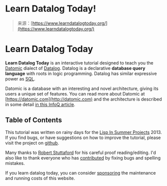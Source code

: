 <!--yml
category: 未分类
date: 2024-05-27 14:59:13
-->

# Learn Datalog Today!

> 来源：[https://www.learndatalogtoday.org/](https://www.learndatalogtoday.org/)

# Learn Datalog Today

**Learn Datalog Today** is an interactive tutorial designed to teach you the [Datomic](https://datomic.com) dialect of [Datalog](https://en.wikipedia.org/wiki/Datalog). Datalog is a declarative **database query language** with roots in logic programming. Datalog has similar expressive power as [SQL](https://en.wikipedia.org/wiki/Sql).

Datomic is a database with an interesting and novel architecture, giving its users a unique set of features. You can read more about Datomic at [https://datomic.com](http://datomic.com) and the architecture is described in some detail [in this InfoQ article](https://www.infoq.com/articles/Architecture-Datomic).

## Table of Contents

This tutorial was written on rainy days for the [Lisp In Summer Projects](http://lispinsummerprojects.org) 2013\. If you find bugs, or have suggestions on how to improve the tutorial, please visit the project on [github](https://github.com/jonase/learndatalogtoday).

Many thanks to [Robert Stuttaford](https://twitter.com/RobStuttaford) for his careful proof reading/editing. I'd also like to thank everyone who has [contributed](https://github.com/jonase/learndatalogtoday/graphs/contributors) by fixing bugs and spelling mistakes.

If you learn datalog today, you can consider [sponsoring](https://github.com/sponsors/jonase) the maintenance and running costs of this website.